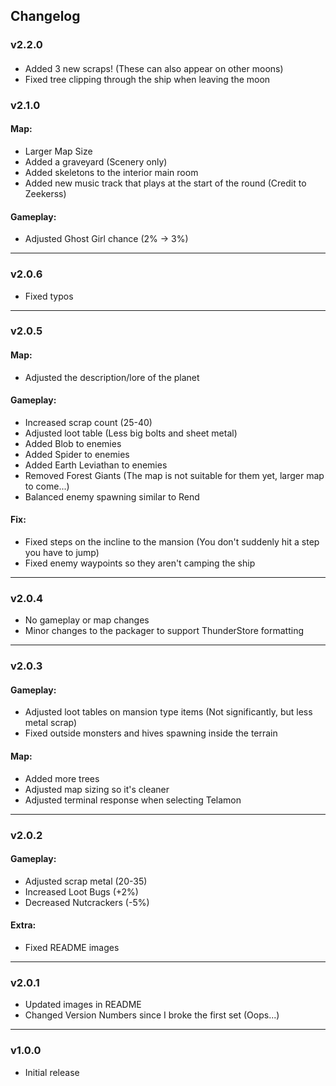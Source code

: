 ## Changelog
### v2.2.0
####
- Added 3 new scraps! (These can also appear on other moons)
- Fixed tree clipping through the ship when leaving the moon


### v2.1.0
#### Map:
- Larger Map Size
- Added a graveyard (Scenery only)
- Added skeletons to the interior main room
- Added new music track that plays at the start of the round (Credit to Zeekerss)

#### Gameplay:
- Adjusted Ghost Girl chance (2% -> 3%)

---
### v2.0.6
- Fixed typos

---
### v2.0.5
#### Map:
- Adjusted the description/lore of the planet

#### Gameplay:
- Increased scrap count (25-40)
- Adjusted loot table (Less big bolts and sheet metal)
- Added Blob to enemies
- Added Spider to enemies
- Added Earth Leviathan to enemies
- Removed Forest Giants (The map is not suitable for them yet, larger map to come...)
- Balanced enemy spawning similar to Rend

#### Fix:
- Fixed steps on the incline to the mansion (You don't suddenly hit a step you have to jump)
- Fixed enemy waypoints so they aren't camping the ship

---
### v2.0.4
- No gameplay or map changes
- Minor changes to the packager to support ThunderStore formatting

---
### v2.0.3

#### Gameplay:
- Adjusted loot tables on mansion type items (Not significantly, but less metal scrap)
- Fixed outside monsters and hives spawning inside the terrain

#### Map:
- Added more trees
- Adjusted map sizing so it's cleaner
- Adjusted terminal response when selecting Telamon

---
### v2.0.2
#### Gameplay:
- Adjusted scrap metal (20-35)
- Increased Loot Bugs (+2%)
- Decreased Nutcrackers (-5%)

#### Extra:
- Fixed README images

---
### v2.0.1
- Updated images in README
- Changed Version Numbers since I broke the first set (Oops...)

---
### v1.0.0
- Initial release